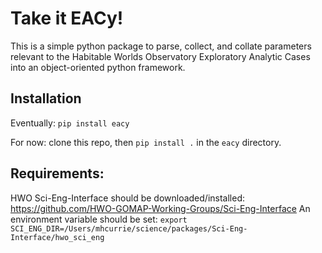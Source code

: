# Take it EACy!

This is a simple python package to parse, collect, and collate parameters relevant to the Habitable Worlds Observatory Exploratory Analytic Cases into an object-oriented python framework. 

## Installation
Eventually: `pip install eacy`

For now: clone this repo, then `pip install .` in the `eacy` directory.

## Requirements:
HWO Sci-Eng-Interface should be downloaded/installed: https://github.com/HWO-GOMAP-Working-Groups/Sci-Eng-Interface
An environment variable should be set:
`export SCI_ENG_DIR=/Users/mhcurrie/science/packages/Sci-Eng-Interface/hwo_sci_eng`
